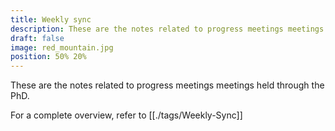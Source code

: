 ```yaml
---
title: Weekly sync
description: These are the notes related to progress meetings meetings held through the PhD
draft: false
image: red_mountain.jpg
position: 50% 20%
---
```


These are the notes related to progress meetings meetings held through the PhD.

For a complete overview, refer to [[./tags/Weekly-Sync]]
